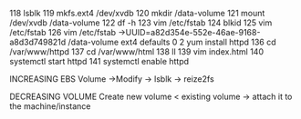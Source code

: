  118  lsblk
  119  mkfs.ext4 /dev/xvdb
  120  mkdir /data-volume
  121  mount /dev/xvdb /data-volume
  122  df -h
  123  vim /etc/fstab
  124  blkid
  125  vim /etc/fstab
  126  vim /etc/fstab    ->UUID=a82d354e-552e-46ae-9168-a8d3d749821d /data-volume ext4 defaults 0 2
 yum install httpd
  136  cd /var/www/httpd
  137  cd /var/www/html
  138  ll
  139  vim index.html
  140  systemctl start httpd
  141  systemctl enable httpd


INCREASING EBS Volume ->Modify -> lsblk -> reize2fs <ebs destination>

DECREASING VOLUME
 Create new volume < existing volume → attach it to the machine/instance
 
